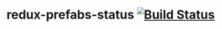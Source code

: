 # redux-prefabs-status [![Build Status](https://travis-ci.org/joernb/redux-prefabs-status.svg?branch=master)](https://travis-ci.org/joernb/redux-prefabs-status)

